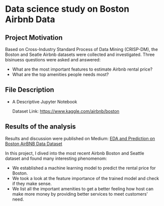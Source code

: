 # Data science study on Boston Airbnb Data

## Project Motivation

Based on Cross-Industry Standard Process of Data Mining (CRISP-DM), the Boston and Seatle Airbnb datasets were collected and investigated.
Three bisinuess questions were asked and answered:

- What are the most important features to estimate Airbnb rental price?  
- What are the top amenities people needs most?  

## File Description

- A Descriptive Jupyter Notebook

   Dataset Link: https://www.kaggle.com/airbnb/boston

## Results of the analysis

Results and discussion were published on Medium: [EDA and Prediction on Boston AirBNB Data Dataset](https://medium.com/@imhimanshurajonly/eda-and-prediction-on-boston-airbnb-data-dataset-4c227869d500)
   
In this project, I dived into the most recent Airbnb Boston and Seattle dataset and found many interesting phenomenom:
- We established a machine learning model to predict the rental price for Boston.
- We took a look at the feature importance of the trained model and check if they make sense.
- We list all the important amenities to get a better feeling how host can make more money by providing better services to meet customers’ need.
